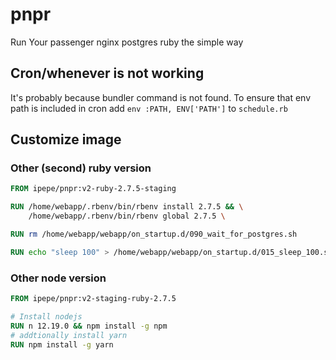 # pnpr
Run Your passenger nginx postgres ruby the simple way

## Cron/whenever is not working

It's probably because bundler command is not found. To ensure that env path is included in cron add
`env :PATH, ENV['PATH']` to `schedule.rb`

## Customize image

### Other (second) ruby version
```Dockerfile
FROM ipepe/pnpr:v2-ruby-2.7.5-staging

RUN /home/webapp/.rbenv/bin/rbenv install 2.7.5 && \
    /home/webapp/.rbenv/bin/rbenv global 2.7.5 \

RUN rm /home/webapp/webapp/on_startup.d/090_wait_for_postgres.sh

RUN echo "sleep 100" > /home/webapp/webapp/on_startup.d/015_sleep_100.sh
```

### Other node version

```Dockerfile
FROM ipepe/pnpr:v2-staging-ruby-2.7.5

# Install nodejs
RUN n 12.19.0 && npm install -g npm
# addtionally install yarn
RUN npm install -g yarn
```